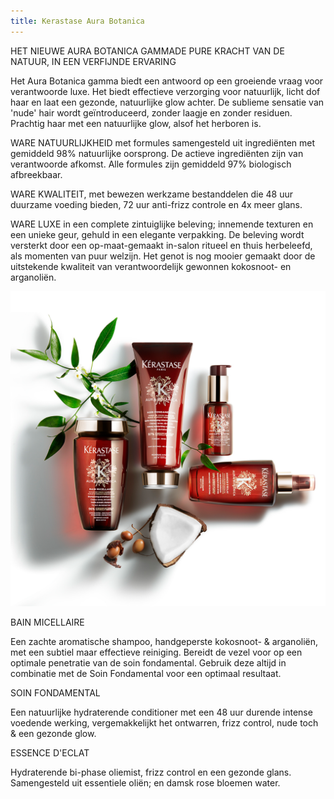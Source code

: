 ```yaml
---
title: Kerastase Aura Botanica
---
```



HET NIEUWE AURA BOTANICA GAMMADE PURE KRACHT VAN DE NATUUR, IN EEN VERFIJNDE ERVARING

Het Aura Botanica gamma biedt een antwoord op een groeiende vraag voor verantwoorde luxe. Het biedt effectieve verzorging voor natuurlijk, licht dof haar en laat een gezonde, natuurlijke glow achter. De sublieme sensatie van 'nude' hair wordt ge&iuml;ntroduceerd, zonder laagje en zonder residuen. Prachtig haar met een natuurlijke glow, alsof het herboren is.

WARE NATUURLIJKHEID met formules samengesteld uit ingredi&euml;nten met gemiddeld 98% natuurlijke oorsprong. De actieve ingredi&euml;nten zijn van verantwoorde afkomst. Alle formules zijn gemiddeld 97% biologisch afbreekbaar.

WARE KWALITEIT, met bewezen werkzame bestanddelen die 48 uur duurzame voeding bieden, 72 uur anti-frizz controle en 4x meer glans.

WARE LUXE in een complete zintuiglijke beleving; innemende texturen en een unieke geur, gehuld in een elegante verpakking. De beleving wordt versterkt door een op-maat-gemaakt in-salon ritueel en thuis herbeleefd, als momenten van puur welzijn. Het genot is nog mooier gemaakt door de uitstekende kwaliteit van verantwoordelijk gewonnen kokosnoot- en arganoli&euml;n.

![](/uploads/versions/02-02---x----1200-1200x---.png)

BAIN MICELLAIRE

Een zachte aromatische shampoo, handgeperste kokosnoot- & arganoli&euml;n, met een subtiel maar effectieve reiniging. Bereidt de vezel voor op een optimale penetratie van de soin fondamental. Gebruik deze altijd in combinatie met de Soin Fondamental voor een optimaal resultaat.

SOIN FONDAMENTAL

Een natuurlijke hydraterende conditioner met een 48 uur durende intense voedende werking, vergemakkelijkt het ontwarren, frizz control, nude toch & een gezonde glow.

ESSENCE D'ECLAT

Hydraterende bi-phase oliemist, frizz control en een gezonde glans. Samengesteld uit essentiele oli&euml;n; en damsk rose bloemen water.
